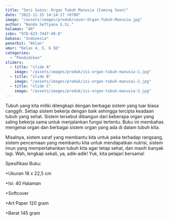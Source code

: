 ```yaml
---
title: "Seri Sains: Organ Tubuh Manusia (Coming Soon)"
date: "2022-11-15 14:14:17 +0700"
image: "/assets/images/produk/cover-Organ-Tubuh-Manusia.jpg"
author: "Nanda Seftyana S.Si."
halaman: "40"
isbn: "978-623-7447-49-8"
bahasa: "Indonesia"
penerbit: "Ahlan"
umur: "Kelas 4, 5, 6 SD"
categories: 
  - "Pendidikan"
sliders: 
  - title: "slide A"
    image: "/assets/images/produk/isi-organ-tubuh-manusia-1.jpg"
  - title: "slide B"
    image: "/assets/images/produk/isi-organ-tubuh-manusai-2.jpg"
  - title: "slide C"
    image: "/assets/images/produk/isi-organ-tubuh-manusia-3.jpg"
---
```


Tubuh yang kita miliki dilengkapi dengan berbagai sistem yang luar biasa canggih. Setiap sistem bekerja dengan baik sehingga tercipta keadaan tubuh yang sehat. 
Sistem tersebut dibangun dari beberapa organ yang saling bekerja sama untuk menjalankan fungsi tertentu.
Buku ini membahas mengenai organ dan berbagai sistem organ yang ada di dalam tubuh kita. 

Misalnya, sistem saraf yang membantu kita untuk peka terhadap rangsang, sistem pencernaan yang membantu kita untuk mendapatkan nutrisi, sistem imun yang mempertahankan
tubuh kita agar tetap sehat, dan masih banyak lagi. Wah, lengkap sekali, ya, adik-adik! Yuk, kita pelajari bersama!


Spesifikasi Buku:

+Ukuran 18 x 22,5 cm

+Isi: 40 Halaman

+Softcover

+Art Paper 120 gram

+Berat 145 gram


